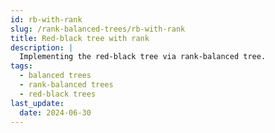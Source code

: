 ```yaml
---
id: rb-with-rank
slug: /rank-balanced-trees/rb-with-rank
title: Red-black tree with rank
description: |
  Implementing the red-black tree via rank-balanced tree.
tags:
  - balanced trees
  - rank-balanced trees
  - red-black trees
last_update:
  date: 2024-06-30
---
```

